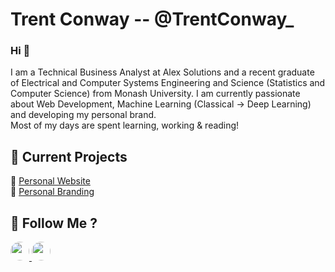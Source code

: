 # Trent Conway -- @TrentConway_

### Hi 👋

I am a Technical Business Analyst at Alex Solutions and a recent graduate of Electrical and Computer Systems Engineering and Science (Statistics and Computer Science) from Monash University. I am currently passionate about Web Development, Machine Learning (Classical -> Deep Learning) and developing my personal brand.   
Most of my days are spent learning, working & reading!

## 🎒 Current Projects
  🌱   [Personal Website](https://github.com/TrentConway/Website)   
  🌱   [Personal Branding]()  

## 💬 Follow Me ?

<a href="https://twitter.com/TrentConway_">
    <img style=" border-radius: 50%;" height="30" src="https://github.com/stephenajulu/WaylonWalker/blob/main/icon/twitter.png?raw=true">
</a>
<a href="https://www.linkedin.com/in/trent-conway-090903123/">
    <img style=" border-radius: 50%;" height="30" src="https://github.com/stephenajulu/WaylonWalker/blob/main/icon/linkedin.png?raw=true">
</a>